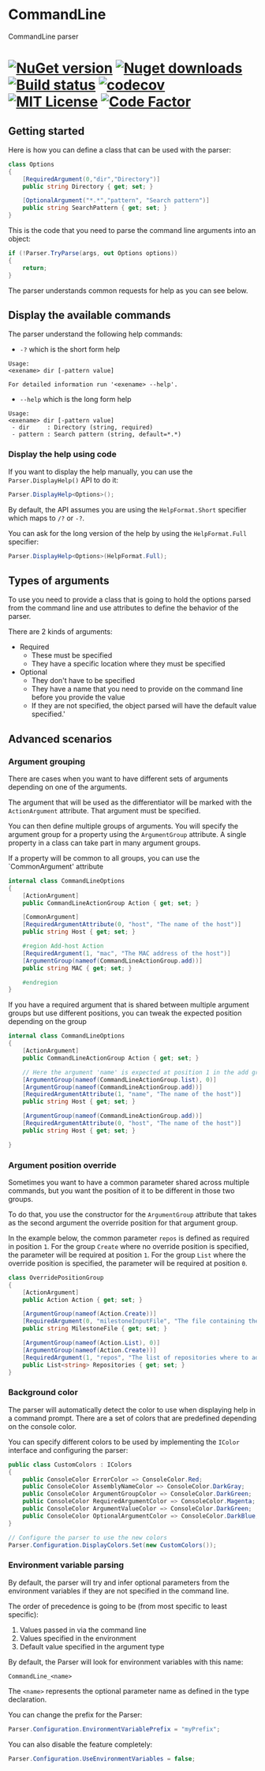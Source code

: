 # CommandLine
CommandLine parser 

[![NuGet version](https://img.shields.io/nuget/v/commandline.net.svg?style=flat)](https://www.nuget.org/packages/CommandLine.Net/)
[![Nuget downloads](https://img.shields.io/nuget/dt/commandline.net.svg?style=flat)](https://www.nuget.org/packages/CommandLine.Net/)
[![Build status](https://ci.appveyor.com/api/projects/status/github/AlexGhiondea/CommandLine?branch=master&svg=true)](https://ci.appveyor.com/project/AlexGhiondea/CommandLine)
[![codecov](https://codecov.io/gh/AlexGhiondea/CommandLine/branch/master/graph/badge.svg)](https://codecov.io/gh/AlexGhiondea/CommandLine)
[![MIT License](https://img.shields.io/github/license/AlexGhiondea/CommandLine.svg)](https://github.com/AlexGhiondea/CommandLine/blob/master/LICENSE)
[![Code Factor](https://www.codefactor.io/repository/github/alexghiondea/commandline/badge)](https://www.codefactor.io/repository/github/alexghiondea/commandline)
========

## Getting started

Here is how you can define a class that can be used with the parser:

```csharp
class Options
{
    [RequiredArgument(0,"dir","Directory")]
    public string Directory { get; set; }

    [OptionalArgument("*.*","pattern", "Search pattern")]
    public string SearchPattern { get; set; }
}
```

This is the code that you need to parse the command line arguments into an object:

```csharp
if (!Parser.TryParse(args, out Options options))
{
    return;
}
```

The parser understands common requests for help as you can see below.

## Display the available commands

The parser understand the following help commands:
 - `-?` which is the short form help
 
 ```
Usage:
 <exename> dir [-pattern value]

For detailed information run '<exename> --help'.
 ```
 
 - `--help` which is the long form help
 
 ```
Usage:
 <exename> dir [-pattern value]
  - dir     : Directory (string, required)
  - pattern : Search pattern (string, default=*.*)
 ```
### Display the help using code

If you want to display the help manually, you can use the `Parser.DisplayHelp()` API to do it:
```csharp
Parser.DisplayHelp<Options>();
```

By default, the API assumes you are using the `HelpFormat.Short` specifier which maps to `/?` or `-?`.

You can ask for the long version of the help by using the `HelpFormat.Full` specifier:

```csharp
Parser.DisplayHelp<Options>(HelpFormat.Full);
```

## Types of arguments 

To use you need to provide a class that is going to hold the options parsed from the command line and use attributes to define the behavior of the parser.

There are 2 kinds of arguments:
 - Required
   - These must be specified
   - They have a specific location where they must be specified
 - Optional
   - They don't have to be specified
   - They have a name that you need to provide on the command line before you provide the value
   - If they are not specified, the object parsed will have the default value specified.'

## Advanced scenarios

### Argument grouping
There are cases when you want to have different sets of arguments depending on one of the arguments.

The argument that will be used as the differentiator will be marked with the `ActionArgument` attribute. That argument must be specified.

You can then define multiple groups of arguments. 
You will specify the argument group for a property using the `ArgumentGroup` attribute. 
A single property in a class can take part in many argument groups.

If a property will be common to all groups, you can use the `CommonArgument' attribute

```csharp
internal class CommandLineOptions
{
    [ActionArgument]
    public CommandLineActionGroup Action { get; set; }

    [CommonArgument]
    [RequiredArgumentAttribute(0, "host", "The name of the host")]
    public string Host { get; set; }

    #region Add-host Action
    [RequiredArgument(1, "mac", "The MAC address of the host")]
    [ArgumentGroup(nameof(CommandLineActionGroup.add))]
    public string MAC { get; set; }

    #endregion
}
```

If you have a required argument that is shared between multiple argument groups but use different positions, you can tweak the expected position depending on the group

```csharp
internal class CommandLineOptions
{
    [ActionArgument]
    public CommandLineActionGroup Action { get; set; }

    // Here the argument 'name' is expected at position 1 in the add group and position 0 in the list group
    [ArgumentGroup(nameof(CommandLineActionGroup.list), 0)]
    [ArgumentGroup(nameof(CommandLineActionGroup.add))]
    [RequiredArgumentAttribute(1, "name", "The name of the host")]
    public string Host { get; set; }

    [ArgumentGroup(nameof(CommandLineActionGroup.add))]
    [RequiredArgumentAttribute(0, "host", "The name of the host")]
    public string Host { get; set; }

}
```

### Argument position override

Sometimes you want to have a common parameter shared across multiple commands, but you want the position of it to be different in those two groups.

To do that, you use the constructor for the `ArgumentGroup` attribute that takes as the second argument the override position for that argument group.

In the example below, the common parameter `repos` is defined as required in position `1`.
For the group `Create` where no override position is specified, the parameter will be required at position `1`.
For the group `List` where the override position is specified, the parameter will be required at position `0`.

```csharp
class OverridePositionGroup
{
    [ActionArgument]
    public Action Action { get; set; }

    [ArgumentGroup(nameof(Action.Create))]
    [RequiredArgument(0, "milestoneInputFile", "The file containing the list of milestones to create.")]
    public string MilestoneFile { get; set; }

    [ArgumentGroup(nameof(Action.List), 0)]
    [ArgumentGroup(nameof(Action.Create))]
    [RequiredArgument(1, "repos", "The list of repositories where to add the milestones to. The format is: owner\\repoName.", true)]
    public List<string> Repositories { get; set; }
}
```

### Background color

The parser will automatically detect the color to use when displaying help in a command prompt. There are a set of colors that are predefined depending on the console color.

You can specify different colors to be used by implementing the `IColor` interface and configuring the parser:

```csharp
public class CustomColors : IColors
{
    public ConsoleColor ErrorColor => ConsoleColor.Red;
    public ConsoleColor AssemblyNameColor => ConsoleColor.DarkGray;
    public ConsoleColor ArgumentGroupColor => ConsoleColor.DarkGreen;
    public ConsoleColor RequiredArgumentColor => ConsoleColor.Magenta;
    public ConsoleColor ArgumentValueColor => ConsoleColor.DarkGreen;
    public ConsoleColor OptionalArgumentColor => ConsoleColor.DarkBlue;
}

// Configure the parser to use the new colors
Parser.Configuration.DisplayColors.Set(new CustomColors());
```

### Environment variable parsing

By default, the parser will try and infer optional parameters from the environment variables if they are not specified in the command line.

The order of precedence is going to be (from most specific to least specific):
1. Values passed in via the command line
2. Values specified in the environment
3. Default value specified in the argument type

By default, the Parser will look for environment variables with this name:

```
CommandLine_<name>
```

The `<name>` represents the optional parameter name as defined in the type declaration.

You can change the prefix for the Parser:
```csharp
Parser.Configuration.EnvironmentVariablePrefix = "myPrefix";
```

You can also disable the feature completely:
```csharp
Parser.Configuration.UseEnvironmentVariables = false;
```
